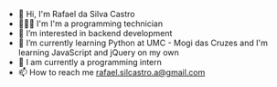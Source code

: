- 👋 Hi, I'm Rafael da Silva Castro
- 👨🏻‍💻 I'm I'm a programming technician
- 👀 I’m interested in backend development
- 🌱 I’m currently learning  Python at UMC - Mogi das Cruzes and I'm learning JavaScript and jQuery on my own
- 💞️ I am currently a programming intern
- 📫 How to reach me rafael.silcastro.a@gmail.com

<!---
RafaelSilvaCastro/RafaelSilvaCastro is a ✨ special ✨ repository because its `README.md` (this file) appears on your GitHub profile.
You can click the Preview link to take a look at your changes.
--->
